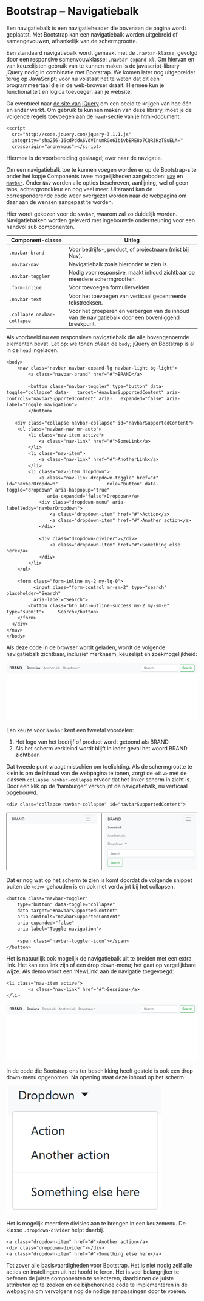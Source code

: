 # Bootstrap – Navigatiebalk

Een navigatiebalk is een navigatieheader die bovenaan de pagina wordt geplaatst. Met Bootstrap kan een navigatiebalk worden uitgebreid of samengevouwen, afhankelijk van de schermgrootte.

Een standaard navigatiebalk wordt gemaakt met de `.navbar-klasse`, gevolgd door een responsive  samenvouwklasse: `.navbar-expand-xl`. Om hiervan en van keuzelijsten gebruik van te kunnen maken is de javascript-library jQuery nodig in combinatie met Bootstrap. We komen later nog uitgebreider terug op JavaScript; voor nu volstaat het te weten dat dit een programmeertaal die in de web-browser draait. Hiermee kun je functionaliteit en logica toevoegen aan je website.

Ga eventueel naar [de site van jQuery](https://code.jquery.com/) om een beeld te krijgen van hoe één en ander werkt. Om gebruik te kunnen maken van deze library, moet je de volgende regels toevoegen aan de `head`-sectie van je html-document:

```
<script
  src="http://code.jquery.com/jquery-3.1.1.js"
  integrity="sha256-16cdPddA6VdVInumRGo6IbivbERE8p7CQR3HzTBuELA="
  crossorigin="anonymous"></script>  
```

Hiermee is de voorbereiding geslaagd; over naar de navigatie. 

Om een navigatiebalk toe te kunnen voegen worden er op de Bootstrap-site onder het kopje Components twee mogelijkheden aangeboden: [`Nav`](https://getbootstrap.com/docs/5.0/components/navs-tabs/) en [`Navbar`](https://getbootstrap.com/docs/5.0/components/navbar/). Onder `Nav` worden alle opties beschreven, aanlijning, wel of geen tabs, achtergrondkleur en nog veel meer. Uiteraard kan de corresponderende code weer overgezet worden naar de webpagina om daar aan de wensen aangepast te worden.

Hier wordt gekozen voor de `Navbar`, waarom zal zo duidelijk worden. Navigatiebalken worden geleverd met ingebouwde ondersteuning voor een handvol sub componenten. 

Component-classe  |  Uitleg
------------------|------------
`.navbar-brand`	| Voor bedrijfs-, product, of projectnaam (mist bij Nav).
`.navbar-nav`	| Navigatiebalk zoals hieronder te zien is.
`.navbar-toggler`	| Nodig voor responsive, maakt inhoud zichtbaar op meerdere schermgrootten.
`.form-inline`	| Voor toevoegen formuliervelden
`.navbar-text`	| Voor het toevoegen van verticaal gecentreerde tekstreeksen.
`.collapse.navbar-collapse`	| Voor het groeperen en verbergen van de inhoud van de navigatiebalk door een bovenliggend breekpunt.

Als voorbeeld nu een responsieve navigatiebalk die alle bovengenoemde elementen bevat. Let op: we tonen *alleen* de `body`; jQuery en Bootstrap is al in de `head` ingeladen.

```
<body>
	<nav class="navbar navbar-expand-lg navbar-light bg-light">
        <a class="navbar-brand" href="#">BRAND</a>

        <button class="navbar-toggler" type="button" data-toggle="collapse" data-	target="#navbarSupportedContent" aria-controls="navbarSupportedContent" aria-	expanded="false" aria-label="Toggle navigation">	
        </button>

   <div class="collapse navbar-collapse" id="navbarSupportedContent">
   	<ul class="navbar-nav mr-auto">
   		<li class="nav-item active">
        	<a class="nav-link" href="#">SomeLink</a>
     	</li>      
      	<li class="nav-item">
        	<a class="nav-link" href="#">AnotherLink</a>
      	</li>
	    <li class="nav-item dropdown">
	        <a class="nav-link dropdown-toggle" href="#" id="navbarDropdown" 			      role="button" data-toggle="dropdown" aria-haspopup="true" 
		       aria-expanded="false">Dropdown</a> 
	        <div class="dropdown-menu" aria-labelledby="navbarDropdown">
          	    <a class="dropdown-item" href="#">Action</a>
          	    <a class="dropdown-item" href="#">Another action</a>
            </div>

	        <div class="dropdown-divider"></div>
                <a class="dropdown-item" href="#">Something else here</a>
        	</div>
        </li>
    </ul>

    <form class="form-inline my-2 my-lg-0">
    	  <input class="form-control mr-sm-2" type="search" placeholder="Search" 
	      aria-label="Search">
      	<button class="btn btn-outline-success my-2 my-sm-0" type="submit"> 	Search</button>
    </form>
  </div>
</nav>
</body>
```

Als deze code in de browser wordt geladen, wordt de volgende navigatiebalk zichtbaar, inclusief merknaam, keuzelijst en zoekmogelijkheid:

![Navbar met Bootstrap en navigatie](imgs/navbar.png)

Een keuze voor `Navbar` kent een tweetal voordelen:

1.	Het logo van het bedrijf of product wordt getoond als BRAND.
2.	Als het scherm verkleind wordt blijft in ieder geval het woord BRAND zichtbaar.

Dat tweede punt vraagt misschien om toelichting. Als de schermgrootte te klein is om de inhoud van de webpagina te tonen, zorgt de `<div>` met de klassen `collapse navbar-collapse` ervoor dat het linker scherm in zicht is. Door een klik op de ‘hamburger’ verschijnt de navigatiebalk, nu verticaal opgebouwd. 

```
<div class="collapse navbar-collapse" id="navbarSupportedContent">
```

![Samengevoegd Navbar met Bootstrap en navigatie](imgs/navbar_klein.png)

Dat er nog wat op het scherm te zien is komt doordat de volgende snippet buiten de `<div>` gehouden is en ook niet verdwijnt bij het collapsen. 

```
<button class="navbar-toggler" 
	type="button" data-toggle="collapse" 
	data-target="#navbarSupportedContent" 
	aria-controls="navbarSupportedContent" 
	aria-expanded="false" 
    aria-label="Toggle navigation">         

	<span class="navbar-toggler-icon"></span>
</button>
```

Het is natuurlijk ook mogelijk de navigatiebalk uit te breiden met een extra link. Het kan een link zijn of een drop down-menu; het gaat op vergelijkbare wijze. Als demo wordt een ‘NewLink’ aan de navigatie toegevoegd:

```
<li class="nav-item active">
        <a class="nav-link" href="#">Sessions</a>
</li>
```

![Navigatie met nieuwe link](img/../imgs/navbar_2.png)

In de code die Bootstrap ons ter beschikking heeft gesteld is ook een drop down-menu opgenomen. Na opening staat deze inhoud op het scherm.

![Dropdown met Bootstrap](imgs/dropdown.png)

Het is mogelijk meerdere divisies aan te brengen in een keuzemenu. De klasse `.dropdown-divider` helpt daarbij.

```
<a class="dropdown-item" href="#">Another action</a>
<div class="dropdown-divider"></div>
<a class="dropdown-item" href="#">Something else here</a>
```

Tot zover alle basisvaardigheden voor Bootstrap. Het is niet nodig zelf alle acties en instellingen uit het hoofd te leren. Het is veel belangrijker te oefenen de juiste componenten te selecteren, daarbinnen de juiste attributen op te zoeken en de bijbehorende code te implementeren in de webpagina om vervolgens nog de nodige aanpassingen door te voeren.



